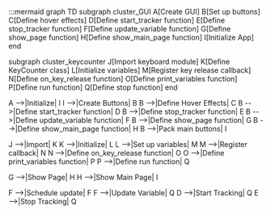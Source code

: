 :::mermaid
graph TD
  subgraph cluster_GUI
    A[Create GUI]
    B[Set up buttons]
    C[Define hover effects]
    D[Define start_tracker function]
    E[Define stop_tracker function]
    F[Define update_variable function]
    G[Define show_page function]
    H[Define show_main_page function]
    I[Initialize App]
  end

  subgraph cluster_keycounter
    J[Import keyboard module]
    K[Define KeyCounter class]
    L[Initialize variables]
    M[Register key release callback]
    N[Define on_key_release function]
    O[Define print_variables function]
    P[Define run function]
    Q[Define stop function]
  end

  A -->|Initialize| I
  I -->|Create Buttons| B
  B -->|Define Hover Effects| C
  B -->|Define start_tracker function| D
  B -->|Define stop_tracker function| E
  B -->|Define update_variable function| F
  B -->|Define show_page function| G
  B -->|Define show_main_page function| H
  B -->|Pack main buttons| I

  J -->|Import| K
  K -->|Initialize| L
  L -->|Set up variables| M
  M -->|Register callback| N
  N -->|Define on_key_release function| O
  O -->|Define print_variables function| P
  P -->|Define run function| Q

  G -->|Show Page| H
  H -->|Show Main Page| I

  F -->|Schedule update| F
  F -->|Update Variable| Q
  D -->|Start Tracking| Q
  E -->|Stop Tracking| Q
